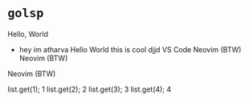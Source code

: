 # `golsp`
Hello, World
- hey im atharva
Hello
World
this
is 
cool djjd
VS Code
Neovim (BTW)
Neovim (BTW)


Neovim (BTW)




list.get(1); 1
list.get(2); 2
list.get(3); 3
list.get(4); 4


